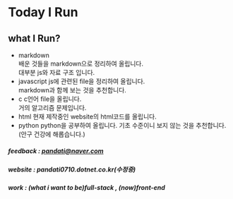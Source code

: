 # Today I Run
## what I Run?  
* markdown  
    배운 것들을 markdown으로 정리하여 올립니다.  
    대부분 js와 자료 구조 입니다.  
* javascript
    js에 관련된 file을 정리하여 올립니다.  
    markdown과 함께 보는 것을 추천합니다.  
* c
    c언어 file을 올립니다.  
    거의 알고리즘 문제입니다.  
* html
    현재 제작중인 website의 html코드를 올립니다.  
* python
    python을 공부하여 올립니다.
    기초 수준이니 보지 않는 것을 추천합니다.(안구 건강에 해롭습니다.)
##### feedback : pandati@naver.com
##### website : pandati0710.dotnet.co.kr(수정중)
##### work : (what i want to be)full-stack , (now)front-end
